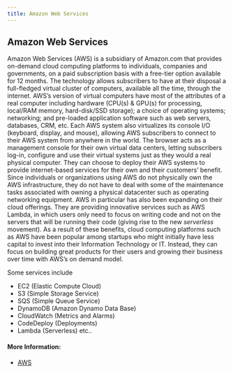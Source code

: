 ```yaml
---
title: Amazon Web Services
---
```

## Amazon Web Services

Amazon Web Services (AWS) is a subsidiary of Amazon.com that provides on-demand cloud computing platforms to individuals, companies and governments, on a paid subscription basis with a free-tier option available for 12 months. The technology allows subscribers to have at their disposal a full-fledged virtual cluster of computers, available all the time, through the internet. AWS’s version of virtual computers have most of the attributes of a real computer including hardware (CPU(s) & GPU(s) for processing, local/RAM memory, hard-disk/SSD storage); a choice of operating systems; networking; and pre-loaded application software such as web servers, databases, CRM, etc. Each AWS system also virtualizes its console I/O (keyboard, display, and mouse), allowing AWS subscribers to connect to their AWS system from anywhere in the world. The browser acts as a management console for their own virtual data centers, letting subscribers log-in, configure and use their virtual systems just as they would a real physical computer. They can choose to deploy their AWS systems to provide internet-based services for their own and their customers’ benefit. Since individuals or organizations using AWS do not physically own the AWS infrastructure, they do not have to deal with some of the maintenance tasks associated with owning a physical datacenter such as operating networking equipment. AWS in particular has also been expanding on their cloud offerings. They are providing innovative services such as AWS Lambda, in which users only need to focus on writing code and not on the servers that will be running their code (giving rise to the new *serverless* movement). As a result of these benefits, cloud computing platforms such as AWS have been popular among startups who might initially have less capital to invest into their Information Technology or IT. Instead, they can focus on building great products for their users and growing their business over time with AWS’s on demand model.

Some services include
* EC2 (Elastic Compute Cloud)
* S3 (Simple Storage Service)
* SQS (Simple Queue Service)
* DynamoDB (Amazon Dynamo Data Base)
* CloudWatch (Metrics and Alarms)
* CodeDeploy (Deployments)  
* Lambda (Serverless)
etc..



#### More Information:
<!-- Please add any articles you think might be helpful to read before writing the article -->
* <a href='https://aws.amazon.com/' target='_blank' rel='nofollow'>AWS</a>
